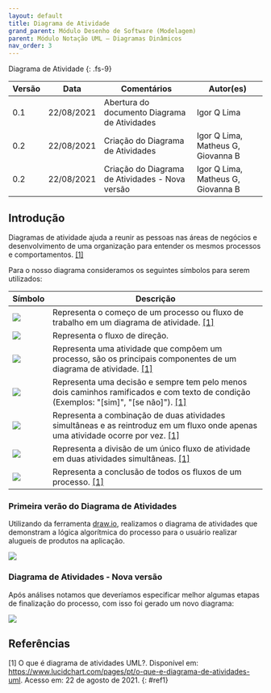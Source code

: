 ```yaml
---
layout: default
title: Diagrama de Atividade
grand_parent: Módulo Desenho de Software (Modelagem)
parent: Módulo Notação UML – Diagramas Dinâmicos
nav_order: 3
---
```


Diagrama de Atividade
{: .fs-9}

| Versão | Data       | Comentários                                     | Autor(es)                          |
| ------ | ---------- | ----------------------------------------------- | ---------------------------------- |
| 0.1    | 22/08/2021 | Abertura do documento Diagrama de Atividades    | Igor Q Lima                        |
| 0.2    | 22/08/2021 | Criação do Diagrama de Atividades               | Igor Q Lima, Matheus G, Giovanna B |
| 0.2    | 22/08/2021 | Criação do Diagrama de Atividades - Nova versão | Igor Q Lima, Matheus G, Giovanna B |

## Introdução

Diagramas de atividade ajuda a reunir as pessoas nas áreas de negócios e desenvolvimento de uma organização para entender os mesmos processos e comportamentos. [[1]](#ref1)

Para o nosso diagrama consideramos os seguintes símbolos para serem utilizados:

| Símbolo | Descrição |
| ------- | --------- |
|  <img src="{{ site.baseurl }}/assets/images/diagrama-de-atividades/ponto-inicial.png"/> | Representa o começo de um processo ou fluxo de trabalho em um diagrama de atividade. [[1]](#ref1) |
|  <img src="{{ site.baseurl }}/assets/images/diagrama-de-atividades/seta.png"/> | Representa o fluxo de direção. |
|  <img src="{{ site.baseurl }}/assets/images/diagrama-de-atividades/atividade.png"/> | Representa uma atividade que compõem um processo, são os principais componentes de um diagrama de atividade. [[1]](#ref1) |
|  <img src="{{ site.baseurl }}/assets/images/diagrama-de-atividades/condicional.png"/> | Representa uma decisão e sempre tem pelo menos dois caminhos ramificados e com texto de condição (Exemplos: \"[sim]\", \"[se não]\"). [[1]](#ref1) |
|  <img src="{{ site.baseurl }}/assets/images/diagrama-de-atividades/junção.png"/> | Representa a combinação de duas atividades simultâneas e as reintroduz em um fluxo onde apenas uma atividade ocorre por vez. [[1]](#ref1) |
|  <img src="{{ site.baseurl }}/assets/images/diagrama-de-atividades/garfo.png"/> | Representa a divisão de um único fluxo de atividade em duas atividades simultâneas. [[1]](#ref1) |
|  <img src="{{ site.baseurl }}/assets/images/diagrama-de-atividades/ponto-final.png"/> | Representa a conclusão de todos os fluxos de um processo. [[1]](#ref1) |

### Primeira verão do Diagrama de Atividades

Utilizando da ferramenta <a href="https://app.diagrams.net/">draw.io</a>, realizamos o diagrama de atividades que demonstram a lógica algorítmica do processo para o usuário realizar alugueis de produtos na aplicação.

<a href="{{ site.baseurl }}/assets/images/diagrama-de-atividades.svg" data-toggle="lightbox">
    <img src="{{ site.baseurl }}/assets/images/diagrama-de-atividades.svg" class="img-fluid" />
</a>

### Diagrama de Atividades - Nova versão

Após análises notamos que deveríamos especificar melhor algumas etapas de finalização do processo, com isso foi gerado um novo diagrama:

<a href="{{ site.baseurl }}/assets/images/diagrama-de-atividades-v2.svg" data-toggle="lightbox">
    <img src="{{ site.baseurl }}/assets/images/diagrama-de-atividades-v2.svg" class="img-fluid" />
</a>

## Referências

[1] O que é diagrama de atividades UML?. Disponível em: <https://www.lucidchart.com/pages/pt/o-que-e-diagrama-de-atividades-uml>. Acesso em: 22 de agosto de 2021.
{: #ref1}
